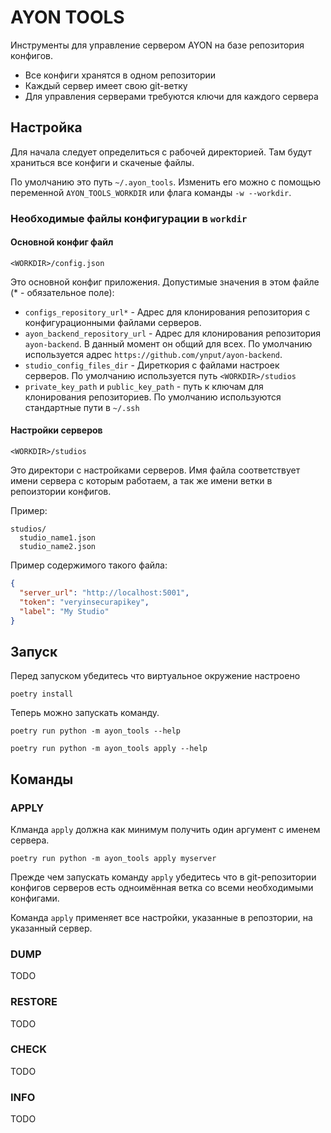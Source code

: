 # AYON TOOLS

Инструменты для управление сервером AYON на базе репозитория конфигов.

- Все конфиги хранятся в одном репозитории
- Каждый сервер имеет свою git-ветку
- Для управления серверами требуются ключи для каждого сервера

## Настройка 

Для начала следует определиться с рабочей директорией. Там будут храниться все конфиги и скаченые файлы.

По умолчанию это путь `~/.ayon_tools`. Изменить его можно с помощью переменной `AYON_TOOLS_WORKDIR`
или флага команды `-w --workdir`.

### Необходимые файлы конфигурации в `workdir`

#### Основной конфиг файл

`<WORKDIR>/config.json`

Это основной конфиг приложения. Допустимые значения в этом файле (* - обязательное поле):

- `configs_repository_url*` - Адрес для клонирования репозитория с конфигурационными файлами серверов.
- `ayon_backend_repository_url` - Адрес для клонирования репозитория `ayon-backend`. В данный момент он общий для всех.
  По умолчанию используется адрес `https://github.com/ynput/ayon-backend`. 
- `studio_config_files_dir` - Диреткория с файлами настроек серверов. По умолчанию используется путь `<WORKDIR>/studios`
- `private_key_path`  и `public_key_path` - путь к ключам для клонирования репозиториев. По умолчанию используются стандартные пути в `~/.ssh`

#### Настройки серверов

`<WORKDIR>/studios`

Это директори с настройками серверов. Имя файла соответствует имени сервера с которым работаем, а так же имени ветки
в репоизтории конфигов.

Пример:

```
studios/
  studio_name1.json
  studio_name2.json
```

Пример содержимого такого файла:

```json
{
  "server_url": "http://localhost:5001",
  "token": "veryinsecurapikey",
  "label": "My Studio"
}
```

## Запуск

Перед запуском убедитесь что виртуальное окружение настроено

```shell
poetry install
```

Теперь можно запускать команду.

```shell
poetry run python -m ayon_tools --help
```

```shell
poetry run python -m ayon_tools apply --help
```

## Команды

### APPLY

Клманда `apply` должна как минимум получить один аргумент с именем сервера.

```shell
poetry run python -m ayon_tools apply myserver
```

Прежде чем запускать команду `apply` убедитесь что в git-репозитории конфигов серверов есть одноимённая ветка со всеми
необходимыми конфигами. 

Команда `apply` применяет все настройки, указанные в репозтории, на указанный сервер.

### DUMP

TODO

### RESTORE

TODO

### CHECK

TODO

### INFO

TODO
